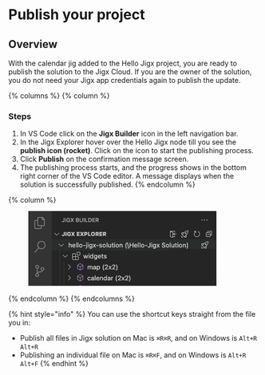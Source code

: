 # Publish your project

## Overview

With the calendar jig added to the Hello Jigx project, you are ready to publish the solution to the Jigx Cloud. If you are the owner of the solution, you do not need your Jigx app credentials again to publish the update.

{% columns %}
{% column %}
### Steps

1. In VS Code click on the **Jigx Builder** icon in the left navigation bar.
2. In the Jigx Explorer hover over the Hello Jigx node till you see the **publish icon (rocket)**. Click on the icon to start the publishing process.
3. Click **Publish** on the confirmation message screen.
4. The publishing process starts, and the progress shows in the bottom right corner of the VS Code editor. A message displays when the solution is successfully published.&#x20;
{% endcolumn %}

{% column %}
<figure><img src="../../../.gitbook/assets/CalendarPublish1.png" alt=""><figcaption></figcaption></figure>
{% endcolumn %}
{% endcolumns %}

{% hint style="info" %}
You can use the shortcut keys straight from the file you in:

* Publish all files in Jigx solution on Mac is `⌘R⌘R`, and on Windows is `Alt+R Alt+R`
* Publishing an individual file on Mac is `⌘R⌘F`, and on Windows is `Alt+R Alt+F`&#x20;
{% endhint %}
